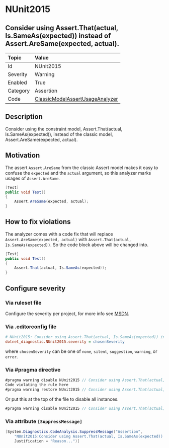# NUnit2015

## Consider using Assert.That(actual, Is.SameAs(expected)) instead of Assert.AreSame(expected, actual).

| Topic    | Value
| :--      | :--
| Id       | NUnit2015
| Severity | Warning
| Enabled  | True
| Category | Assertion
| Code     | [ClassicModelAssertUsageAnalyzer](https://github.com/nunit/nunit.analyzers/blob/0.5.0/src/nunit.analyzers/ClassicModelAssertUsage/ClassicModelAssertUsageAnalyzer.cs)

## Description

Consider using the constraint model, Assert.That(actual, Is.SameAs(expected)), instead of the classic model, Assert.AreSame(expected, actual).

## Motivation

The assert `Assert.AreSame` from the classic Assert model makes it easy to confuse the `expected` and the `actual` argument,
so this analyzer marks usages of `Assert.AreSame`.

```csharp
[Test]
public void Test()
{
    Assert.AreSame(expected, actual);
}
```

## How to fix violations

The analyzer comes with a code fix that will replace `Assert.AreSame(expected, actual)` with
`Assert.That(actual, Is.SameAs(expected))`. So the code block above will be changed into.

```csharp
[Test]
public void Test()
{
    Assert.That(actual, Is.SameAs(expected));
}
```

<!-- start generated config severity -->
## Configure severity

### Via ruleset file

Configure the severity per project, for more info see [MSDN](https://msdn.microsoft.com/en-us/library/dd264949.aspx).

### Via .editorconfig file

```ini
# NUnit2015: Consider using Assert.That(actual, Is.SameAs(expected)) instead of Assert.AreSame(expected, actual).
dotnet_diagnostic.NUnit2015.severity = chosenSeverity
```

where `chosenSeverity` can be one of `none`, `silent`, `suggestion`, `warning`, or `error`.

### Via #pragma directive

```csharp
#pragma warning disable NUnit2015 // Consider using Assert.That(actual, Is.SameAs(expected)) instead of Assert.AreSame(expected, actual).
Code violating the rule here
#pragma warning restore NUnit2015 // Consider using Assert.That(actual, Is.SameAs(expected)) instead of Assert.AreSame(expected, actual).
```

Or put this at the top of the file to disable all instances.

```csharp
#pragma warning disable NUnit2015 // Consider using Assert.That(actual, Is.SameAs(expected)) instead of Assert.AreSame(expected, actual).
```

### Via attribute `[SuppressMessage]`

```csharp
[System.Diagnostics.CodeAnalysis.SuppressMessage("Assertion",
    "NUnit2015:Consider using Assert.That(actual, Is.SameAs(expected)) instead of Assert.AreSame(expected, actual).",
    Justification = "Reason...")]
```
<!-- end generated config severity -->

